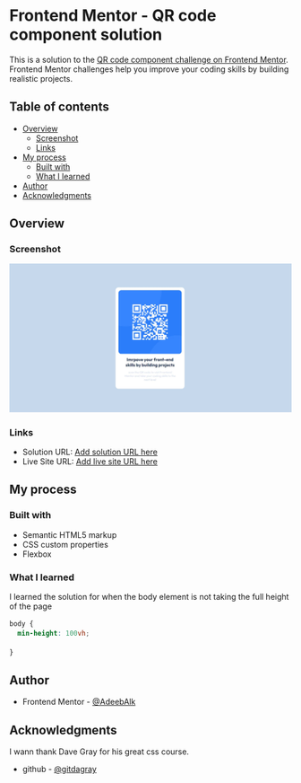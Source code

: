 # Frontend Mentor - QR code component solution

This is a solution to the [QR code component challenge on Frontend Mentor](https://www.frontendmentor.io/challenges/qr-code-component-iux_sIO_H). Frontend Mentor challenges help you improve your coding skills by building realistic projects.

## Table of contents

- [Overview](#overview)
  - [Screenshot](#screenshot)
  - [Links](#links)
- [My process](#my-process)
  - [Built with](#built-with)
  - [What I learned](#what-i-learned)
- [Author](#author)
- [Acknowledgments](#acknowledgments)

## Overview

### Screenshot

![](./screenshot.jpg)

### Links

- Solution URL: [Add solution URL here](https://github.com/AdeebAlk/QR-Front-End-Mentor)
- Live Site URL: [Add live site URL here](https://github.com/AdeebAlk/QR-Front-End-Mentor)

## My process

### Built with

- Semantic HTML5 markup
- CSS custom properties
- Flexbox

### What I learned

I learned the solution for when the body element is not taking the full height of the page  

```css
body {
  min-height: 100vh;

}
```

## Author

- Frontend Mentor - [@AdeebAlk](https://www.frontendmentor.io/profile/AdeebAlk)

## Acknowledgments

I wann thank Dave Gray for his great css course.

- github - [@gitdagray](https://github.com/gitdagray)
